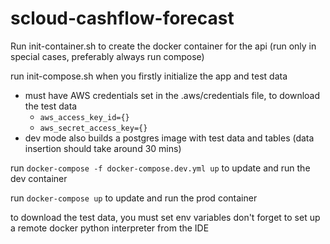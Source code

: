 # scloud-cashflow-forecast



Run init-container.sh to create the docker container for the api (run only in special cases, preferably always run compose)

run init-compose.sh when you firstly initialize the app and test data
- must have AWS credentials set in the .aws/credentials file, to download the test data
  - `aws_access_key_id={}`
  - `aws_secret_access_key={}`
- dev mode also builds a postgres image with test data and tables (data insertion should take around 30 mins)

run ` docker-compose -f docker-compose.dev.yml up ` to update and run the dev container

run ` docker-compose up ` to update and run the prod container

to download the test data, you must set env variables
don't forget to set up a remote docker python interpreter from the IDE
